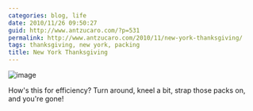 ```yaml
---
categories: blog, life
date: 2010/11/26 09:50:27
guid: http://www.antzucaro.com/?p=531
permalink: http://www.antzucaro.com/2010/11/new-york-thanksgiving/
tags: thanksgiving, new york, packing
title: New York Thanksgiving
---
```

<img style="display:block;margin-right:auto;margin-left:auto;" alt="image" src="http://media.antzucaro.com/uploads/2010/11/wpid-IMG_20101126_094406.jpg" />

<p>How's this for efficiency? Turn around, kneel a bit, strap those packs on, and you're gone!</p>
